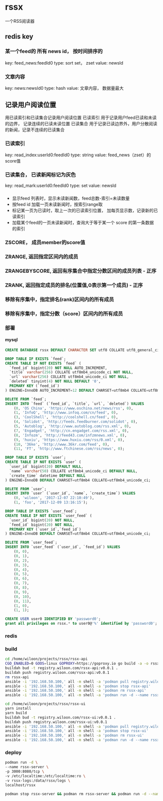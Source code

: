 # rssx

一个RSS阅读器

## redis key
### 某一个feed的 所有 news id， 按时间排序的
key: feed_news:feedId0
type: sort set， zset
value: newsId

### 文章内容
key: news:newsId0
type: hash
value: 文章内容， 数据量最大

## 记录用户阅读位置
用已读索引和已读集合记录用户阅读位置
已读索引 用于记录用户feed已读和未读的边界， 记录连续的已读未读位置
已读集合 用于记录已读边界外，用户分散阅读的新闻，记录不连续的已读集合

### 已读索引
key: read_index:userId0:feedId0
type: string
value: feed_news（zset）的score值

### 已读集合， 已读新闻标记为灰色
key: read_mark:userId0:feedId0
type: set
value: newsId

###
- 显示feed 列表时，显示未读新闻数，feed总数-索引=未读数量
- 按feed id 加载一页未读新闻时，按索引range取
- 标记某一页为已读时，取上一次的已读索引位置， 加每页显示数，记录新的已读索引
- 加载某个feed的一页未读新闻时，查询大于等于某一个 score 的第一条数据的索引

### ZSCORE， 成员member的score值
### ZRANGE, 返回指定区间内的成员
### ZRANGEBYSCORE, 返回有序集合中指定分数区间的成员列表 - 正序
### ZRANK, 返回指定成员的排名(位置值,0表示第一个成员) - 正序
### 移除有序集中，指定排名(rank)区间内的所有成员
### 移除有序集中，指定分数（score）区间内的所有成员

### 部署
#### mysql
```sql
CREATE DATABASE rssx DEFAULT CHARACTER SET utf8 COLLATE utf8_general_ci;

DROP TABLE IF EXISTS `feed`;
CREATE TABLE IF NOT EXISTS `feed` (
  `feed_id` bigint(20) NOT NULL AUTO_INCREMENT,
  `title` varchar(256) COLLATE utf8mb4_unicode_ci NOT NULL,
  `url` varchar(256) COLLATE utf8mb4_unicode_ci NOT NULL,
  `deleted` tinyint(4) NOT NULL DEFAULT '0',
  PRIMARY KEY (`feed_id`)
) ENGINE=InnoDB AUTO_INCREMENT=12 DEFAULT CHARSET=utf8mb4 COLLATE=utf8mb4_unicode_ci;

DELETE FROM `feed`;
INSERT INTO `feed` (`feed_id`, `title`, `url`, `deleted`) VALUES
	(0, 'OS China', 'https://www.oschina.net/news/rss', 0),
	(1, 'InfoQ', 'http://www.infoq.com/cn/feed', 0),
	(3, 'CoolShell', 'http://coolshell.cn/feed', 0),
	(4, 'Solidot', 'http://feeds.feedburner.com/solidot', 0),
	(5, 'Autoblog', 'http://www.autoblog.com/rss.xml', 0),
	(7, 'Engadget', 'http://cn.engadget.com/rss.xml', 0),
	(8, 'Infozm', 'http://feed43.com/infzmnews.xml', 0),
	(9, 'huxiu', 'https://www.huxiu.com/rss/0.xml', 0),
	(10, '36ke', 'http://www.36kr.com/feed', 0),
	(11, 'FT', 'http://www.ftchinese.com/rss/news', 0);

DROP TABLE IF EXISTS `user`;
CREATE TABLE IF NOT EXISTS `user` (
  `user_id` bigint(20) DEFAULT NULL,
  `name` varchar(50) COLLATE utf8mb4_unicode_ci DEFAULT NULL,
  `create_time` datetime DEFAULT NULL
) ENGINE=InnoDB DEFAULT CHARSET=utf8mb4 COLLATE=utf8mb4_unicode_ci;

DELETE FROM `user`;
INSERT INTO `user` (`user_id`, `name`, `create_time`) VALUES
	(0, 'wiloon', '2017-12-07 22:10:49'),
	(1, 'foo', '2017-12-09 13:16:15');

DROP TABLE IF EXISTS `user_feed`;
CREATE TABLE IF NOT EXISTS `user_feed` (
  `user_id` bigint(20) NOT NULL,
  `feed_id` bigint(20) NOT NULL,
  PRIMARY KEY (`user_id`,`feed_id`)
) ENGINE=InnoDB DEFAULT CHARSET=utf8mb4 COLLATE=utf8mb4_unicode_ci;

DELETE FROM `user_feed`;
INSERT INTO `user_feed` (`user_id`, `feed_id`) VALUES
	(0, 0),
	(0, 1),
	(0, 2),
	(0, 3),
	(0, 4),
	(0, 5),
	(0, 6),
	(0, 7),
	(0, 8),
	(0, 9),
	(0, 10),
	(0, 11),
	(1, 0),
	(1, 1);

CREATE USER user0 IDENTIFIED BY 'password0';
grant all privileges on rssx.* to user0@'%' identified by 'password0';
```

### redis

### build
```bash
cd /home/wiloon/projects/rssx/rssx-api
CGO_ENABLED=0 GOOS=linux GOPROXY=https://goproxy.io go build -a -o rssx-api main.go
buildah bud -t registry.wiloon.com/rssx-api:v0.0.1 .
buildah push registry.wiloon.com/rssx-api:v0.0.1
rm rssx-api
ansible -i '192.168.50.100,' all -m shell -a 'podman pull registry.wiloon.com/rssx-api:v0.0.1'
ansible -i '192.168.50.100,' all -m shell -a 'podman stop rssx-api'
ansible -i '192.168.50.100,' all -m shell -a 'podman rm rssx-api'
ansible -i '192.168.50.100,' all -m shell -a 'podman run -d --name rssx-api -p 3000:8080 -v /etc/localtime:/etc/localtime:ro -v rssx-logs:/data/rssx/logs registry.wiloon.com/rssx-api:v0.0.1'

cd /home/wiloon/projects/rssx/rssx-ui
yarn install
yarn build
buildah bud -t registry.wiloon.com/rssx-ui:v0.0.1 .
buildah push registry.wiloon.com/rssx-ui:v0.0.1
ansible -i '192.168.50.100,' all -m shell -a 'podman pull registry.wiloon.com/rssx-ui:v0.0.1'
ansible -i '192.168.50.100,' all -m shell -a 'podman stop rssx-ui'
ansible -i '192.168.50.100,' all -m shell -a 'podman rm rssx-ui'
ansible -i '192.168.50.100,' all -m shell -a 'podman run -d --name rssx-ui -p 30090:80 -v /etc/localtime:/etc/localtime:ro -v rssx-ui-logs:/var/log/nginx registry.wiloon.com/rssx-ui:v0.0.1'

```


### deploy
```bash
podman run -d \
--name rssx-server \
-p 3000:8080/tcp \
-v /etc/localtime:/etc/localtime:ro \
-v rssx-logs:/data/rssx/logs \
localhost/rssx

podman stop rssx-server && podman rm rssx-server && podman run -d --name rssx-server -p 3000:8080/tcp -v /etc/localtime:/etc/localtime:ro -v rssx-logs:/data/rssx/logs registry.cn-qingdao.aliyuncs.com/pingd/repo0:2.5.0 && podman ps

```